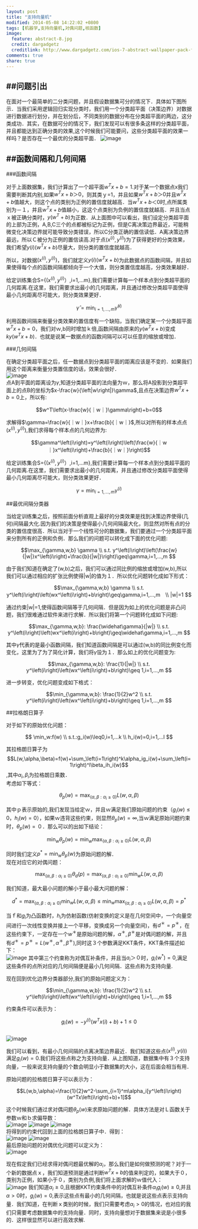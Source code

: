 ```yaml
---
layout: post
title: "支持向量机"
modified: 2014-05-08 14:22:02 +0800
tags: [机器学,支持向量机,对偶问题,核函数]
image:
  feature: abstract-8.jpg
  credit: dargadgetz
  creditlink: http://www.dargadgetz.com/ios-7-abstract-wallpaper-pack-for-iphone-5-and-ipod-touch-retina/
comments: true
share: true
---
```

##问题引出
--------------
在面对一个最简单的二分类问题，并且假设数据集可分的情况下．具体如下图所示．当我们采用逻辑回归实现分类时，我们用一个分类超平面（决策边界）对数据进行数据进行划分，并在划分后，不同类别的数据分布在分类超平面的两边，这分类成功．其实，在数据可分的情况下，我们发现可以有很多条这样的分类超平面，并且都能达到正确分类的效果,这个时候我们可能要问，这些分类超平面的效果一样吗？是否存在一个最优的分类超平面．
![image](../images/140508/1.png)

##函数间隔和几何间隔     
--------------

###函数间隔     

对于上面数据集，我们计算出了一个超平面$w^Tx+b=1$.对于某一个数据点x我们需要判断其内别,如果$w^Tx+b＞0$，则其类ｙ=1，并且如果$w^Tx+b＞0$并且$w^Tx+b$值越大，则这个点的类别为正例的置信度就越高．当$w^Tx+b＜0$时,点所属类别为－１，并且$w^Tx+b$值越小，这这个点类别为负例的置信度就越高．并且当点ｘ被正确分类时，$y(w^T+b)$为正数．从上面图中可以看出，我们设定分类超平面的上部为正例，A,B,C三个的点都被标记为正例，但是C离决策边界最近，可能稍微变化决策边界就可能导致分类错误，所以C分类正确的置信读低．A离决策边界最远，所以Ｃ被分为正例的置信读高.对于点$\left(x^\left(i\right),y^\left(i\right)\right)$为了获得更好的分类效果，我们希望$y\left(i\right)(w^Tx+b)$尽量大，则分类的置信度就越高．

所以，对数据$\left(x^\left(i\right),y^\left(i\right)\right)$，我们就定义$y\left(i\right)(w^Tx+b)$为此数据点的函数间隔，并且如果使得每个点的函数间隔都倾向于一个大值，则分类置信度越高，分类效果越好．   

给定训练集合S={($x^\left(i\right),y^\left(i\right)）$,i=1,...m},我们需要计算每一个样本点到分类超平面的几何距离.在这里，我们需要求出最小的几何距离，并且通过修改分类超平面使得最小几何距离尽可能大，则分类效果更好．     
     
$$\widehat{\gamma}=\min_{i=1,...,m}\widehat\gamma^\left(i\right)$$  

利用函数间隔来衡量分类效果的置信度有一个缺陷，当我们确定某一个分类超平面$w^Tx+b=0$，我们对ｗ,b同时增加ｋ倍,函数间隔由原来的$y\left(w^Tx+b\right)$变成$ky\left(w^Tx+b\right)$．也就是说某一数据点的函数间隔可以可以任意的缩放或增加．

###几何间隔      

在确定分类超平面之后，任一数据点到分类超平面的距离应该是不变的．如果我们用这个距离来衡量分类置信度的话，效果会很好．      
![image](../images/140508/2.png)    
点A到平面的距离设为$\gamma$,知道分类超平面的法向量为ｗ，那么将A投影到分类超平面上的点B的坐标为$x-\frac{w}{\left|w\right|}\gamma$,且点在决策边界$w^Tx+b=0$上，所以有:        
            

$$w^T\left(x-\frac{w}{｜w｜}\gamma\right)+b=0$$        

求解得$\gamma=\frac{w}{｜w｜}x+\frac{b}{｜w｜}$,所以对所有的样本点点$\left(x^\left(i\right),y^\left(i\right)\right)$,我们求得每个样本点的几何边界为:      
 
$$\gamma^\left(i\right)=y^\left(i\right)\left(\frac{w}{｜w｜}x^\left(i\right)+\frac{b}{｜w｜}\right)$$             

给定训练集合S={($x^\left(i\right),y^\left(i\right)）$,i=1,...m},我们需要计算每一个样本点到分类超平面的几何距离.在这里，我们需要求出最小的几何距离，并且通过修改分类超平面使得最小几何距离尽可能大，则分类效果更好．        

$$\gamma=\min_{i=1,...,m}\gamma^\left(i\right)$$    

##最优间隔分类器    

当给定训练集之后，按照前面分析直观上最好的分类效果是找到决策边界使得(几何)间隔最大化.因为我们的决策是使得最小几何间隔最大化，则显然对所有点的分类的置信度很高．所以当对于一个线性可分的数据集，我们要通过一个分类超平面来分割所有的正例和负例．那么我们的问题可以转化成下面的优化问题:   

$$\max_{\gamma,w,b}   \gamma \\
 s.t.    y^\left(i\right)\left(\frac{w}{|w|}x^\left(i\right)+\frac{b}{|w|}\right)\geq\gamma,i=1,...,m
$$      

由于我们知道在确定了(w,b)之后，我们可以通过同比例的缩放或增加(w,b),所以我们可以通过相应的扩张比例使得|w|的值为１．所以优化问题转化成如下形式：     

$$\max_{\gamma,w,b}   \gamma \\
 s.t.    y^\left(i\right)\left(wx^\left(i\right)+b\right)\geq\gamma,i=1,...,m　\\
 |w|=1
$$  


通过约束|w|=1,使得函数间隔等于几何间隔．但是因为如上的优化问题是非凸问题，我们很难通过软件来进行求解．所以我们将第一个问题转化成如下问题:     

$$\max_{\gamma,w,b}:  \frac{\widehat\gamma}{|w|} \\
 s.t.    y^\left(i\right)\left(wx^\left(i\right)+b\right)\geq\widehat\gamma,i=1,...,m
$$      

其中$\widehat\gamma$代表的是最小函数间隔，我们知道函数间隔是可以通过(w,b)的同比例变化而变化，这里为了为了简化计算，我们将$\widehat\gamma$设为１．那么如上的优化问题变为:     

$$\max_{\gamma,w,b}:  \frac{1}{|w|} \\
 s.t.    y^\left(i\right)\left(wx^\left(i\right)+b\right)\geq 1,i=1,...,m
$$          

进一步转变，优化问题变成如下格式：       
     
$$\min_{\gamma,w,b}: \frac{1}{2}w^2 \\
 s.t.    y^\left(i\right)\left(wx^\left(i\right)+b\right)\geq 1,i=1,...,m
$$

##拉格朗日算子  

对于如下的原始优化问题：    
      
$$ \min_w:f(w) \\
s.t.:g_i(w)\leq0,i=1,...k  \\
h_i(w)=0,i=1,...l   
$$          
        
其拉格朗日算子为$$L(w,\alpha,\beta)=f(w)+\sum_\left(i=1\right)^k\alpha_ig_i(w)+\sum_\left(i=1\right)^l\beta_ih_i(w)$$,其中$\alpha_i,\beta_i$为拉格朗日乘数．        
考虑如下等式：     

$$\theta_p(w)=\max_\left(\alpha,\beta:\alpha_i\geq0\right)L(w,\alpha,\beta)$$    

其中ｐ表示原始的,我们发现当给定ｗ，并且ｗ满足我们原始问题的约束（$g_i(w)\leq0，h_i(w)=0$），如果ｗ违背这些约束，则显然$\theta_p(w)=\infty$,当ｗ满足原始问题约束时，$\theta_p(w)=０$．那么可以的出如下结论：  
       
$$\min_w\theta_p(w)=\min_w\max_\left(\alpha,\beta:\alpha_i\geq0\right)L(w,\alpha,\beta)$$       

同时我们定义$p^*=\min_w\theta_p(w)$为原始问题的解．     
现在对应它的对偶问题：     

$$\max_\left(\alpha,\beta:\alpha_i\geq0\right)\theta_d(p)=\max_\left(\alpha,\beta:\alpha_i\geq0\right)\min_wL(w,\alpha,\beta)$$     

我们知道，最大最小问题的解小于最小最大问题的解：     
   
$$d^*=\max_\left(\alpha,\beta:\alpha_i\geq0\right)\min_wL(w,\alpha,\beta)\leq\min_w\max_\left(\alpha,\beta:\alpha_i\geq0\right)L(w,\alpha,\beta)=p^*$$    

当ｆ和$g_i$为凸函数时，$h_i$为仿射函数(仿射变换的定义是在几何空间中，一个向量空间进行一次线性变换并接上一个平移，变换成另一个向量空间)，有$d^＊=p^＊$，在这些约束下，一定存在一个$w^＊$是原始问题的解，$\alpha^＊,\beta^＊$是对偶问题的解，并且有$d^＊=p^＊=L(w^＊,\alpha^＊,\beta^＊)$,同时这３个参数满足KKT条件，KKT条件描述如下：      
![image](../images/140508/3.png)
其中第三个约束称为对偶互补条件，并且当$a_i＞０$时，$g_i(w^*)=0$,满足这些条件的点所对应的几何间隔便是最小几何间隔．这些点称为支持向量.

现在回到优化边界分类器部分,我们的原始问题定义为：       
    
$$\min_{\gamma,w,b}: \frac{1}{2}w^2 \\
 s.t.    y^\left(i\right)\left(wx^\left(i\right)+b\right)\geq 1,i=1,...,m
$$          

约束条件可以表示为：        

$$g_i(w)=-y^\left(i\right)(w^Tx\left(i\right)+b)+1\leq0$$    
![image](../images/140508/4.png)    

我们可以看到，有最小几何间隔的点离决策边界最近．我们知道这些点$\left(x^\left(i\right),y\left(i\right)\right)$满足$g_i(w)=0$.我们将这些点称之为支持向量．从上图知道，数据集中有３个支持向量，一般来说支持向量的个数会明显小于数据集的大小，这在后面会相当有用．      

原始问题的拉格朗日算子可以表示为：      

$$L(w,b,\alpha)=\frac{1}{2}w^2-\sum_{i=1}^m\alpha_i[y^\left(i\right)(w^Tx\left(i\right)+b)+1]$$ 

这个时候我们通过求对偶问题$\theta_p(w)$来求原始问题的解．具体方法是对Ｌ函数关于参数ｗ和ｂ求偏导数：      
![image](../images/140508/5.png)
![image](../images/140508/6.png)
![image](../images/140508/7.png)        
将得到的约束代回到上面的拉格朗日算子中．得到：            
![image](../images/140508/8.png)
![image](../images/140508/9.png)        
最后原始问题的对偶优化问题可以定义为：              
![image](../images/140508/10.png)

现在假定我们已经求得对偶问题最优解的$\alpha_i$，那么我们是如何做预测的呢？对于一个新的数据点ｘ，我们知道预测是通过判断$w^Tx+b$的值来判定的，如果大于０，类别为正例，如果小于０，类别为负例,我们将上面求解的ｗ值代入：           
![image](../images/140508/11.png)
我们知道$\alpha_i\geq0$,且根据KKT约束条件中的对偶互补条件$\alpha_ig_i(w)\geq0$,并且$\alpha>0$时，$g_i(w)=0$,表示这些点有最小的几何间隔，也就是说这些点表示支持向量．我们知道，在判断ｘ类别的时候，我们只需要考虑$\alpha_i>0$的情况，也对应的我们只需要考虑数据集中的支持向量．同时，支持向量想对于数据集来说是小很多的．这样很显然可以进行高效求解.







